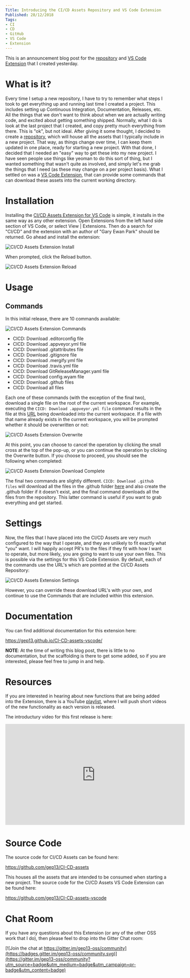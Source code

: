 ```yaml
---
Title: Introducing the CI/CD Assets Repository and VS Code Extension
Published: 28/12/2018
Tags:
- CI
- CD
- GitHub
- VS Code
- Extension
---
```


This is an announcement blog post for the [repository](https://github.com/gep13/CI-CD-assets) and [VS Code Extension](https://marketplace.visualstudio.com/items?itemName=gep13.ci-cd-assets-vscode) that I created yesterday.

# What is it?

Every time I setup a new repository, I have to try to remember what steps I took to get everything up and running last time I created a project.  This includes setting up Continuous Integration, Documentation, Releases, etc.  All the things that we don't want to think about when we are actually writing code, and excited about getting something shipped.  Normally, what I do is look at the last project that I created, and copy pretty much everything from there.  This is "ok", but not ideal.  After giving it some thought, I decided to create a [repository](https://github.com/gep13/CI-CD-assets), which will house all the assets that I typically include in a new project.  That way, as things change over time, I can keep them updated in one place, ready for starting a new project.  With that done, I decided that I needed an "easy" way to get these into my new project.  I have seen people use things like yeoman to do this sort of thing, but I wanted something that wasn't quite as involved, and simply let's me grab the things that I need (as these may change on a per project basis).  What I settled on was a [VS Code Extension](https://marketplace.visualstudio.com/items?itemName=gep13.ci-cd-assets-vscode), that can provide some commands that can download these assets into the current working directory.

# Installation

Installing the [CI/CD Assets Extension for VS Code](https://marketplace.visualstudio.com/items?itemName=gep13.ci-cd-assets-vscode) is simple, it installs in the same way as any other extension.  Open Extensions from the left hand side section of VS Code, or select View | Extensions.  Then do a search for "CI/CD" and the extension with an author of "Gary Ewan Park" should be returned.  Go ahead and install the extension:

![CI/CD Assets Extension Install](https://gep13wpstorage.blob.core.windows.net/gep13/2018/12/28/CI-CD-Assets-Extension-Install.png)

When prompted, click the Reload button.

![CI/CD Assets Extension Reload](https://gep13wpstorage.blob.core.windows.net/gep13/2018/12/28/CI-CD-Assets-Extension-Reload.png)

# Usage

## Commands

In this initial release, there are 10 commands available:

![CI/CD Assets Extension Commands](https://gep13wpstorage.blob.core.windows.net/gep13/2018/12/28/CI-CD-Assets-Extension-Commands.png)

* CICD: Download .editorconfig file
* CICD: Download .appveyor.yml file
* CICD: Download .gitattributes file
* CICD: Download .gitignore file
* CICD: Download .mergify.yml file
* CICD: Download .travis.yml file
* CICD: Download GitReleaseManager.yaml file
* CICD: Download config.wyam file
* CICD: Download .github files
* CICD: Download all files

Each one of these commands (with the exception of the final two), download a single file on the root of the current workspace.  For example, executing the `CICD: Download .appveyor.yml file` command results in the file at this [URL](https://github.com/gep13/CI-CD-assets/blob/master/.appveyor.yml) being downloaded into the current workspace.  If a file with that name already exists in the current workspace, you will be prompted whether it should be overwritten or not:

![CI/CD Assets Extension Overwrite](https://gep13wpstorage.blob.core.windows.net/gep13/2018/12/28/CI-CD-Assets-Extension-Overwrite.png)

At this point, you can choose to cancel the operation by clicking the small cross at the top of the pop-up, or you can continue the operation by clicking the Overwrite button.  If you choose to proceed, you should see the following when completed:

![CI/CD Assets Extension Download Complete](https://gep13wpstorage.blob.core.windows.net/gep13/2018/12/28/CI-CD-Assets-Extension-Download-Complete.png)

The final two commands are slightly different.  `CICD: Download .github files` will download all the files in the .github folder [here](https://github.com/gep13/CI-CD-assets/tree/master/.github) and also create the .github folder if it doesn't exist, and the final command downloads all the files from the repository.  This latter command is useful if you want to grab everything and get started.

# Settings

Now, the files that I have placed into the CI/CD Assets are very much configured to the way that I operate, and they are unlikely to fit exactly what "you" want.  I will happily accept PR's to the files if they fit with how I want to operate, but more likely, you are going to want to use your own files.  This is possible via the settings for this VS Code Extension.  By default, each of the commands use the URL's which are pointed at the CI/CD Assets Repository:

![CI/CD Assets Extension Settings](https://gep13wpstorage.blob.core.windows.net/gep13/2018/12/28/CI-CD-Assets-Extension-Settings.png)

However, you can override these download URL's with your own, and continue to use the Commands that are included within this extension.

# Documentation

You can find additional documentation for this extension here:

https://gep13.github.io/CI-CD-assets-vscode/

**NOTE**:  At the time of writing this blog post, there is little to no documentation, but the scaffolding is there to get some added, so if you are interested, please feel free to jump in and help.

# Resources

If you are interested in hearing about new functions that are being added into the Extension, there is a YouTube [playlist](https://www.youtube.com/playlist?list=PL84yg23i9GBjZXVmLgZfNcc9Nhz4aGdto), where I will push short videos of the new functionality as each version is released.

The introductury video for this first release is here:

<iframe width="560" height="315" src="https://www.youtube.com/embed/libl83OBs6o" frameborder="0" allow="accelerometer; autoplay; encrypted-media; gyroscope; picture-in-picture" allowfullscreen></iframe>

# Source Code

The source code for CI/CD Assets can be found here:

https://github.com/gep13/CI-CD-assets

This houses all the assets that are intended to be consumed when starting a new project.  The source code for the CI/CD Assets VS Code Extension can be found here:

https://github.com/gep13/CI-CD-assets-vscode

# Chat Room

If you have any questions about this Extension (or any of the other OSS work that I do), then please feel to drop into the Gitter Chat room:

[![Join the chat at https://gitter.im/gep13-oss/community](https://badges.gitter.im/gep13-oss/community.svg)](https://gitter.im/gep13-oss/community?utm_source=badge&utm_medium=badge&utm_campaign=pr-badge&utm_content=badge)
